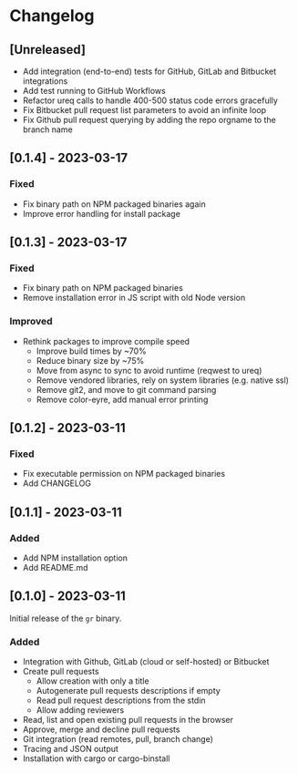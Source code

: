 # Changelog

## [Unreleased]

-   Add integration (end-to-end) tests for GitHub, GitLab and Bitbucket integrations
-   Add test running to GitHub Workflows
-   Refactor ureq calls to handle 400-500 status code errors gracefully
-   Fix Bitbucket pull request list parameters to avoid an infinite loop
-   Fix Github pull request querying by adding the repo orgname to the branch name

## [0.1.4] - 2023-03-17

### Fixed

-   Fix binary path on NPM packaged binaries again
-   Improve error handling for install package

## [0.1.3] - 2023-03-17

### Fixed

-   Fix binary path on NPM packaged binaries
-   Remove installation error in JS script with old Node version

### Improved

-   Rethink packages to improve compile speed
    -   Improve build times by ~70%
    -   Reduce binary size by ~75%
    -   Move from async to sync to avoid runtime (reqwest to ureq)
    -   Remove vendored libraries, rely on system libraries (e.g. native ssl)
    -   Remove git2, and move to git command parsing
    -   Remove color-eyre, add manual error printing

## [0.1.2] - 2023-03-11

### Fixed

-   Fix executable permission on NPM packaged binaries
-   Add CHANGELOG

## [0.1.1] - 2023-03-11

### Added

-   Add NPM installation option
-   Add README.md

## [0.1.0] - 2023-03-11

Initial release of the `gr` binary.

### Added

-   Integration with Github, GitLab (cloud or self-hosted) or Bitbucket
-   Create pull requests
    -   Allow creation with only a title
    -   Autogenerate pull requests descriptions if empty
    -   Read pull request descriptions from the stdin
    -   Allow adding reviewers
-   Read, list and open existing pull requests in the browser
-   Approve, merge and decline pull requests
-   Git integration (read remotes, pull, branch change)
-   Tracing and JSON output
-   Installation with cargo or cargo-binstall
